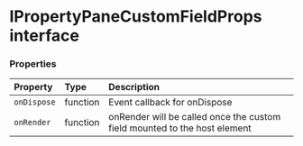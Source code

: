 # IPropertyPaneCustomFieldProps interface










### Properties

| Property	   | Type	| Description|
|:-------------|:-------|:-----------|
|`onDispose`      | function | Event callback for onDispose |
|`onRender`      | function | onRender will be called once the custom field mounted to the host element |




